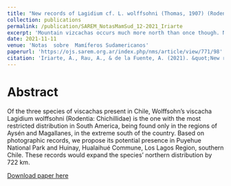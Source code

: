 ```yaml
---
title: "New records of Lagidium cf. L. wolffsohni (Thomas, 1907) (Rodentia, Chinchillidae) in southern Chile"
collection: publications
permalink: /publication/SAREM_NotasMamSud_12-2021_Iriarte
excerpt: 'Mountain vizcachas occurs much more north than once though. New records expand their range by 722 km.'
date: 2021-11-11
venue: 'Notas  sobre  Mamíferos Sudamericanos'
paperurl: 'https://ojs.sarem.org.ar/index.php/nms/article/view/771/98'
citation: 'Iriarte, A., Rau, A., & de la Fuente, A. (2021). &quot;New records of Lagidium cf. L. wolffsohni (Thomas, 1907) (Rodentia, Chinchillidae) in southern Chile.&quot; <i>Notas  sobre  Mamíferos Sudamericanos</i>. 3:e21.12.2.'
---
```

# Abstract

Of the three species of viscachas present in Chile, Wolffsohn’s viscacha Lagidium wolffsohni (Rodentia: Chichillidae) is the one with the most restricted distribution in South America, being found only in the regions of Aysén and Magallanes, in the extreme south of the country. Based on photographic records, we propose its potential presence in Puyehue National Park and Huinay, Hualaihué Commune, Los Lagos Region, southern Chile. These records would expand the species’ northern distribution by 722 km.

[Download paper here](https://github.com/AlejandroFuentePinero/alejandrofuentepinero.github.io/blob/master/files/SAREM_NotasMamSud_12-2021_Iriarte.pdf)

